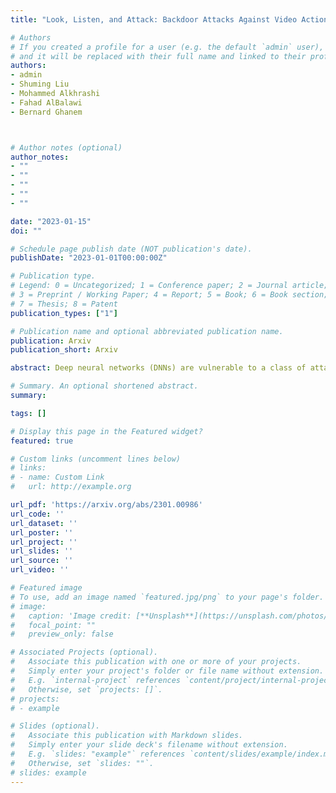 ```yaml
---
title: "Look, Listen, and Attack: Backdoor Attacks Against Video Action Recognition"

# Authors
# If you created a profile for a user (e.g. the default `admin` user), write the username (folder name) here 
# and it will be replaced with their full name and linked to their profile.
authors:
- admin
- Shuming Liu
- Mohammed Alkhrashi
- Fahad AlBalawi
- Bernard Ghanem



# Author notes (optional)
author_notes:
- ""
- ""
- ""
- ""
- ""

date: "2023-01-15"
doi: ""

# Schedule page publish date (NOT publication's date).
publishDate: "2023-01-01T00:00:00Z"

# Publication type.
# Legend: 0 = Uncategorized; 1 = Conference paper; 2 = Journal article;
# 3 = Preprint / Working Paper; 4 = Report; 5 = Book; 6 = Book section;
# 7 = Thesis; 8 = Patent
publication_types: ["1"]

# Publication name and optional abbreviated publication name.
publication: Arxiv
publication_short: Arxiv

abstract: Deep neural networks (DNNs) are vulnerable to a class of attacks called "backdoor attacks", which create an association between a backdoor trigger and a target label the attacker is interested in exploiting. A backdoored DNN performs well on clean test images, yet persistently predicts an attacker-defined label for any sample in the presence of the backdoor trigger. Although backdoor attacks have been extensively studied in the image domain, there are very few works that explore such attacks in the video domain, and they tend to conclude that image backdoor attacks are less effective in the video domain. In this work, we revisit the traditional backdoor threat model and incorporate additional video-related aspects to that model. We show that poisoned-label image backdoor attacks could be extended temporally in two ways, statically and dynamically, leading to highly effective attacks in the video domain. In addition, we explore natural video backdoors to highlight the seriousness of this vulnerability in the video domain. And, for the first time, we study multi-modal (audiovisual) backdoor attacks against video action recognition models, where we show that attacking a single modality is enough for achieving a high attack success rate.

# Summary. An optional shortened abstract.
summary: 

tags: []

# Display this page in the Featured widget?
featured: true

# Custom links (uncomment lines below)
# links:
# - name: Custom Link
#   url: http://example.org

url_pdf: 'https://arxiv.org/abs/2301.00986'
url_code: ''
url_dataset: ''
url_poster: ''
url_project: ''
url_slides: ''
url_source: ''
url_video: ''

# Featured image
# To use, add an image named `featured.jpg/png` to your page's folder. 
# image:
#   caption: 'Image credit: [**Unsplash**](https://unsplash.com/photos/pLCdAaMFLTE)'
#   focal_point: ""
#   preview_only: false

# Associated Projects (optional).
#   Associate this publication with one or more of your projects.
#   Simply enter your project's folder or file name without extension.
#   E.g. `internal-project` references `content/project/internal-project/index.md`.
#   Otherwise, set `projects: []`.
# projects:
# - example

# Slides (optional).
#   Associate this publication with Markdown slides.
#   Simply enter your slide deck's filename without extension.
#   E.g. `slides: "example"` references `content/slides/example/index.md`.
#   Otherwise, set `slides: ""`.
# slides: example
---
```

<!-- 
{{% callout note %}}
Click the *Cite* button above to demo the feature to enable visitors to import publication metadata into their reference management software.
{{% /callout %}}

{{% callout note %}}
Create your slides in Markdown - click the *Slides* button to check out the example.
{{% /callout %}}

Supplementary material can be found [here](https://drive.google.com/file/d/17tGxceooVTT0JFkBsQjsh3h529U7yI1v/view?usp=sharing). -->